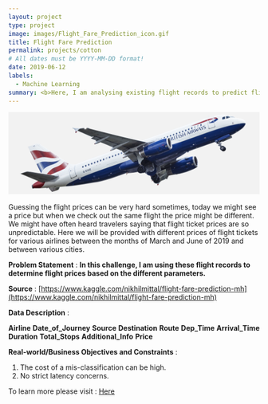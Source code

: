 ```yaml
---
layout: project
type: project
image: images/Flight_Fare_Prediction_icon.gif
title: Flight Fare Prediction
permalink: projects/cotton
# All dates must be YYYY-MM-DD format!
date: 2019-06-12
labels:
  - Machine Learning
summary: <b>Here, I am analysing existing flight records to predict flight prices based on the different parameters.</b>
---
```


<img class="ui image" src="../images/Flight_Fare_Prediction_Banner.png">

Guessing the flight prices can be very hard sometimes, today we might see a price but when we check out the same flight the price might be different. We might have often heard travelers saying that flight ticket prices are so unpredictable. Here we will be provided with different prices of flight tickets for various airlines between the months of March and June of 2019 and between various cities.

<b>Problem Statement</b> : <b>In this challenge, I am using these flight records to determine flight prices based on the different parameters.</b>

<b>Source</b> : [https://www.kaggle.com/nikhilmittal/flight-fare-prediction-mh](https://www.kaggle.com/nikhilmittal/flight-fare-prediction-mh)

<b>Data Description</b> : 

<b>Airline</b>
<b>Date_of_Journey</b>
<b>Source</b>
<b>Destination</b>
<b>Route</b>
<b>Dep_Time</b>
<b>Arrival_Time</b>
<b>Duration</b>
<b>Total_Stops</b>
<b>Additional_Info</b>
<b>Price</b>

<b>Real-world/Business Objectives and Constraints</b> : 
1. The cost of a mis-classification can be high.
2. No strict latency concerns.

To learn more please visit : [Here](https://github.com/iamsouravbanerjee/Flight-Fare-Prediction)

